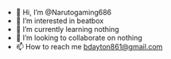- 👋 Hi, I’m @Narutogaming686
- 👀 I’m interested in beatbox
- 🌱 I’m currently learning nothing
- 💞️ I’m looking to collaborate on nothing
- 📫 How to reach me bdayton861@gmail.com

<!---
Narutogaming686/Narutogaming686 is a ✨ special ✨ repository because its `README.md` (this file) appears on your GitHub profile.
You can click the Preview link to take a look at your changes.
--->
